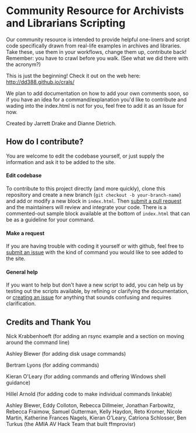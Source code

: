 # Community Resource for Archivists and Librarians Scripting

 Our community resource is intended to provide helpful one-liners and script code specifically drawn from real-life examples in archives and libraries. Take these, use them in your workflows, change them up, contribute back! Remember: you have to crawl before you walk. (See what we did there with the acronym?)
 
 This is just the beginning! Check it out on the web here: http://dd388.github.io/crals/
 
 We plan to add documentation on how to add your own comments soon, so if you have an idea for a command/explanation you'd like to contribute and wading into the index.html is not for you, feel free to add it as an Issue for now.
 
Created by Jarrett Drake and Dianne Dietrich.

## How do I contribute?

You are welcome to edit the codebase yourself, or just supply the information and ask it to be added to the site.

#### Edit codebase

To contribute to this project directly (and more quickly), clone this repository and create a new branch (`git checkout -b your-branch-name`) and add or modify a new block in `index.html`. Then [submit a pull request](https://github.com/dd388/crals/pulls) and the maintainers will review and integrate your code. There is a commented-out sample block available at the bottom of `index.html` that can be as a guideline for your command.

#### Make a request

If you are having trouble with coding it yourself or with github, feel free to [submit an issue](https://github.com/dd388/crals/issues) with the kind of command you would like to see added to the site.

#### General help

If you want to help but don't have a new script to add, you can help us by testing out the scripts available, by refining or clarifying the documentation, or [creating an issue](https://github.com/dd388/crals/issues) for anything that sounds confusing and requires clarification.

## Credits and Thank You
Nick Krabbenhoeft (for adding an rsync example and a section on moving around the command line)

Ashley Blewer (for adding disk usage commands)

Bertram Lyons (for adding commands)

Kieran O'Leary (for adding commands and offering Windows shell guidance)

Hillel Arnold (for adding code to make individual commands linkable)

Ashley Blewer, Eddy Colloton, Rebecca Dillmeier, Jonathan Farbowitz, Rebecca Fraimow, Samuel Gutterman, Kelly Haydon, Reto Kromer, Nicole Martin, Katherine Frances Nagels, Kieran O'Leary, Catriona Schlosser, Ben Turkus (the AMIA AV Hack Team that built ffmprovisr)

